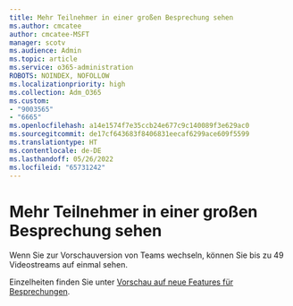 ```yaml
---
title: Mehr Teilnehmer in einer großen Besprechung sehen
ms.author: cmcatee
author: cmcatee-MSFT
manager: scotv
ms.audience: Admin
ms.topic: article
ms.service: o365-administration
ROBOTS: NOINDEX, NOFOLLOW
ms.localizationpriority: high
ms.collection: Adm_O365
ms.custom:
- "9003565"
- "6665"
ms.openlocfilehash: a14e1574f7e35ccb24e677c9c140089f3e629ac0
ms.sourcegitcommit: de17cf643683f8406831eecaf6299ace609f5599
ms.translationtype: HT
ms.contentlocale: de-DE
ms.lasthandoff: 05/26/2022
ms.locfileid: "65731242"
---
```

# <a name="see-more-participants-in-a-large-meeting"></a>Mehr Teilnehmer in einer großen Besprechung sehen

Wenn Sie zur Vorschauversion von Teams wechseln, können Sie bis zu 49 Videostreams auf einmal sehen.

Einzelheiten finden Sie unter [Vorschau auf neue Features für Besprechungen](https://support.microsoft.com/office/what-s-new-in-microsoft-teams-d7092a6d-c896-424c-b362-a472d5f105de).
